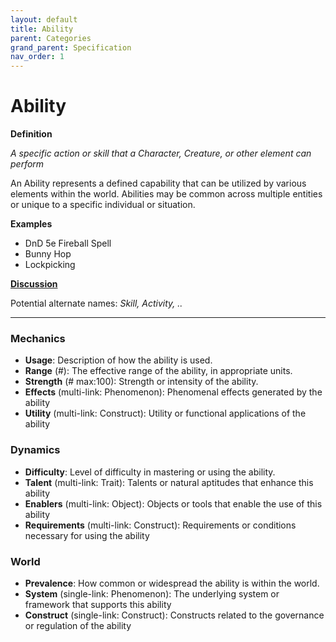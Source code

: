 ```yaml
---
layout: default
title: Ability
parent: Categories
grand_parent: Specification
nav_order: 1
---
```


# Ability

**Definition**

*A specific action or skill that a Character, Creature, or other element can perform*

An Ability represents a defined capability that can be utilized by various elements within the world. Abilities may be common across multiple entities or unique to a specific individual or situation.

**Examples**
- DnD 5e Fireball Spell
- Bunny Hop
- Lockpicking


**[Discussion](https://github.com/OnlyWorlds/OnlyWorlds/discussions/categories/NAME)**

Potential alternate names: *Skill, Activity, ..*

---
### Mechanics
- **Usage**: Description of how the ability is used.
- **Range** (#): The effective range of the ability, in appropriate units.
- **Strength** (# max:100): Strength or intensity of the ability.
- **Effects** (multi-link: Phenomenon): Phenomenal effects generated by the ability
- **Utility** (multi-link: Construct): Utility or functional applications of the ability

### Dynamics
- **Difficulty**: Level of difficulty in mastering or using the ability.
- **Talent** (multi-link: Trait): Talents or natural aptitudes that enhance this ability
- **Enablers** (multi-link: Object): Objects or tools that enable the use of this ability
- **Requirements** (multi-link: Construct): Requirements or conditions necessary for using the ability

### World
- **Prevalence**: How common or widespread the ability is within the world.
- **System** (single-link: Phenomenon): The underlying system or framework that supports this ability
- **Construct** (single-link: Construct): Constructs related to the governance or regulation of the ability

